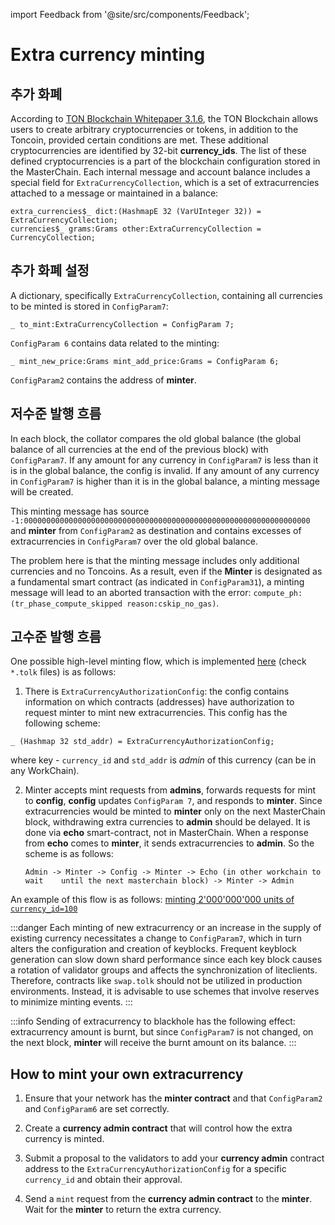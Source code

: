 import Feedback from '@site/src/components/Feedback';

# Extra currency minting

## 추가 화폐

According to [TON Blockchain Whitepaper 3.1.6](https://ton-blockchain.github.io/docs/tblkch.pdf#page=55), the TON Blockchain allows users to create arbitrary cryptocurrencies or tokens, in addition to the Toncoin, provided certain conditions are met. These additional cryptocurrencies are identified by 32-bit **currency\_ids**. The list of these defined cryptocurrencies is a part of the blockchain configuration stored in the MasterChain. Each internal message and account balance includes a special field for `ExtraCurrencyCollection`, which is a set of extracurrencies attached to a message or maintained in a balance:

```tlb
extra_currencies$_ dict:(HashmapE 32 (VarUInteger 32)) = ExtraCurrencyCollection;
currencies$_ grams:Grams other:ExtraCurrencyCollection = CurrencyCollection;
```

## 추가 화폐 설정

A dictionary, specifically `ExtraCurrencyCollection`, containing all currencies to be minted is stored in `ConfigParam7`:

```tlb
_ to_mint:ExtraCurrencyCollection = ConfigParam 7;
```

`ConfigParam 6` contains data related to the minting:

```tlb
_ mint_new_price:Grams mint_add_price:Grams = ConfigParam 6;
```

`ConfigParam2` contains the address of  **minter**.

## 저수준 발행 흐름

In each block, the collator compares the old global balance (the global balance of all currencies at the end of the previous block) with `ConfigParam7`. If any amount for any currency in `ConfigParam7` is less than it is in the global balance, the config is invalid. If any amount of any currency in `ConfigParam7` is higher than it is in the global balance, a minting message will be created.

This minting message has source `-1:0000000000000000000000000000000000000000000000000000000000000000` and **minter** from `ConfigParam2` as destination and contains excesses of extracurrencies in `ConfigParam7` over the old global balance.

The problem here is that the minting message includes only additional currencies and no Toncoins.  As a result, even if the **Minter** is designated as a fundamental smart contract (as indicated in `ConfigParam31`), a minting message will lead to an aborted transaction with the error: `compute_ph:(tr_phase_compute_skipped reason:cskip_no_gas)`.

## 고수준 발행 흐름

One possible high-level minting flow, which is implemented [here](https://github.com/ton-blockchain/governance-contract/tree/50ed2ecacc9e3cff4c77cbcc69aa07b39f5c46a2) (check `*.tolk` files) is as follows:

1. There is `ExtraCurrencyAuthorizationConfig`: the config contains information on which contracts (addresses) have authorization to request minter to mint new extracurrencies. This config has the following scheme:

```tlb
_ (Hashmap 32 std_addr) = ExtraCurrencyAuthorizationConfig;
```

where key - `currency_id` and `std_addr` is *admin* of this currency (can be in any WorkChain).

2. Minter accepts mint requests from **admins**, forwards requests for mint to **config**, **config** updates `ConfigParam 7`, and responds to **minter**. Since extracurrencies would be minted to **minter** only on the next MasterChain block, withdrawing extra currencies to **admin** should be delayed. It is done via **echo** smart-contract, not in MasterChain. When a response from **echo** comes to **minter**, it sends extracurrencies to **admin**. So the scheme is as follows:

    `Admin -> Minter -> Config -> Minter -> Echo (in other workchain to wait 	until the next masterchain block) -> Minter -> Admin`

An example of this flow is as follows: [minting 2'000'000'000 units of `currency_id=100`](https://testnet.tonviewer.com/transaction/20fe328c04b4896acecb6e96aaebfe6fef90dcc1441e27049302f29770904ef0)

:::danger
Each minting of new extracurrency or an increase in the supply of existing currency necessitates a change to `ConfigParam7`, which in turn alters the configuration and creation of keyblocks. Frequent keyblock generation can slow down shard performance since each key block causes a rotation of validator groups and affects the synchronization of liteclients. Therefore, contracts like `swap.tolk` should not be utilized in production environments. Instead, it is advisable to use schemes that involve reserves to minimize minting events.
:::

:::info
Sending of extracurrency to blackhole has the following effect: extracurrency amount is burnt, but since `ConfigParam7` is not changed, on the next block, **minter** will receive the burnt amount on its balance.
:::

## How to mint your own extracurrency

1. Ensure that your network has the **minter contract** and that `ConfigParam2` and `ConfigParam6` are set correctly.

2. Create a **currency admin contract** that will control how the extra currency is minted.

3. Submit a proposal to the validators to add your **currency admin** contract address to the `ExtraCurrencyAuthorizationConfig` for a specific `currency_id` and obtain their approval.

4. Send a `mint` request from the **currency admin contract** to the **minter**. Wait for the **minter** to return the extra currency.
    <Feedback />

